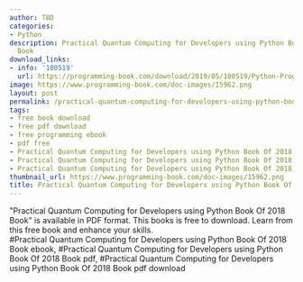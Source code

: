 ```yaml
---
author: TBD
categories:
- Python
description: Practical Quantum Computing for Developers using Python Book Of 2018
  Book
download_links:
- info: '180519'
  url: https://programming-book.com/download/2019/05/180519/Python-Programming123uo00es0420.pdf
image: https://www.programming-book.com/doc-images/15962.png
layout: post
permalink: /practical-quantum-computing-for-developers-using-python-book-of-2018-book.html
tags:
- free book download
- free pdf download
- free programming ebook
- pdf free
- Practical Quantum Computing for Developers using Python Book Of 2018 Book ebook
- Practical Quantum Computing for Developers using Python Book Of 2018 Book pdf
- Practical Quantum Computing for Developers using Python Book Of 2018 Book pdf download
thumbnail_url: https://www.programming-book.com/doc-images/15962.png
title: Practical Quantum Computing for Developers using Python Book Of 2018 Book
---
```


 
<div class="item-desc text-justify">
  "Practical Quantum Computing for Developers using Python Book Of 2018 Book" is available in PDF format. This books is free to download. Learn from this free book and enhance your skills.
  <br>
  #Practical Quantum Computing for Developers using Python Book Of 2018 Book ebook, #Practical Quantum Computing for Developers using Python Book Of 2018 Book pdf, #Practical Quantum Computing for Developers using Python Book Of 2018 Book pdf download
</div>
